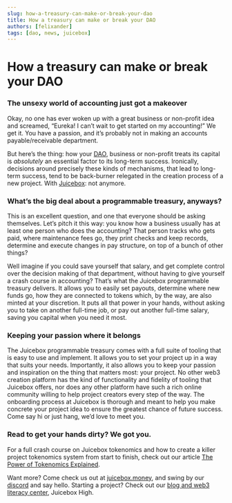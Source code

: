 ```yaml
---
slug: how-a-treasury-can-make-or-break-your-dao
title: How a treasury can make or break your DAO
authors: [felixander]
tags: [dao, news, juicebox]
---
```


# How a treasury can make or break your DAO

### The unsexy world of accounting just got a makeover

Okay, no one has ever woken up with a great business or non-profit idea and screamed, “Eureka! I can’t wait to get started on my accounting!” We get it. You have a passion, and it’s probably not in making an accounts payable/receivable department.

But here’s the thing: how your [DAO](https://info.juicebox.money/blog/daolicious-tips-for-starting-your-first-dao), business or non-profit treats its capital is _absolutely_ an essential factor to its long-term success. Ironically, decisions around precisely these kinds of mechanisms, that lead to long-term success, tend to be back-burner relegated in the creation process of a new project. With [Juicebox](https://info.juicebox.money/blog/juicebox-the-token-minting-powerhouse): not anymore.

### What’s the big deal about a programmable treasury, anyways?

This is an excellent question, and one that everyone should be asking themselves. Let’s pitch it this way: you know how a business usually has at least one person who does the accounting? That person tracks who gets paid, where maintenance fees go, they print checks and keep records, determine and execute changes in pay structure, on top of a bunch of other things?

Well imagine if you could save yourself that salary, and get complete control over the decision making of that department, without having to give yourself a crash course in accounting? That’s what the Juicebox programmable treasury delivers. It allows you to easily set payouts, determine where new funds go, how they are connected to tokens which, by the way, are also minted at your discretion. It puts all that power in your hands, without asking you to take on another full-time job, or pay out another full-time salary, saving you capital when you need it most.

### Keeping your passion where it belongs

The Juicebox programmable treasury comes with a full suite of tooling that is easy to use and implement. It allows you to set your project up in a way that suits your needs. Importantly, it also allows you to keep your passion and inspiration on the thing that matters most: your project. No other web3 creation platform has the kind of functionality and fidelity of tooling that Juicebox offers, nor does any other platform have such a rich online community willing to help project creators every step of the way. The onboarding process at Juicebox is thorough and meant to help you make concrete your project idea to ensure the greatest chance of future success. Come say hi or just hang, we’d love to meet you.

### Read to get your hands dirty? We got you.

For a full crash course on Juicebox tokenomics and how to create a killer project tokenomics system from start to finish, check out our article [The Power of Tokenomics Explained](https://info.juicebox.money/blog/the-power-of-tokenomics-explained).

Want more? Come check us out at [juicebox.money](http://juicebox.money), and swing by our [discord](https://discord.gg/WKNztrUq) and say hello. Starting a project? Check out our [blog and web3 literacy center](http://info.juicebox.money), Juicebox High.

